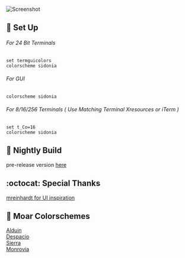 ![Screenshot](https://cloud.githubusercontent.com/assets/11221489/24883966/227977b2-1dfc-11e7-837c-26ef6b45b175.png)

:space_invader: Set Up
------

###### For 24 Bit Terminals
```VimL
set termguicolors
colorscheme sidonia
```

###### For GUI
```VimL
colorscheme sidonia
```

###### For 8/16/256 Terminals ( Use Matching Terminal Xresources or iTerm )
```VimL
set t_Co=16
colorscheme sidonia
```

:crescent_moon: Nightly Build
----------------------------
pre-release version [here](https://github.com/AlessandroYorba/Sidonia/tree/nightly)

:octocat: Special Thanks
-----------------
[mreinhardt for UI inspiration](https://github.com/mreinhardt)

:octopus: Moar Colorschemes
-------
[Alduin](https://github.com/AlessandroYorba/Alduin)<br>
[Despacio](https://github.com/AlessandroYorba/Despacio)<br>
[Sierra](https://github.com/AlessandroYorba/Sierra)<br>
[Monrovia](https://github.com/AlessandroYorba/Monrovia)
